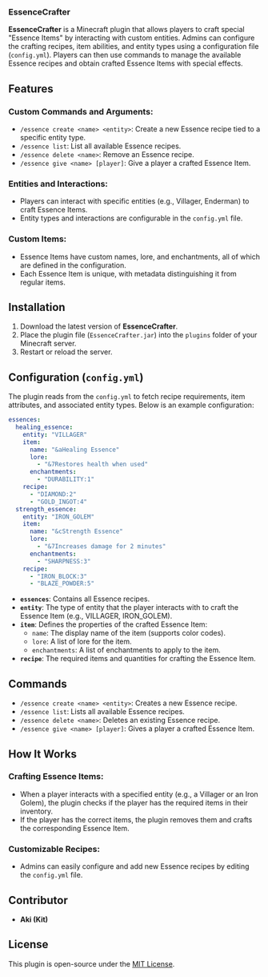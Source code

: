 ### EssenceCrafter

**EssenceCrafter** is a Minecraft plugin that allows players to craft special "Essence Items" by interacting with custom entities. Admins can configure the crafting recipes, item abilities, and entity types using a configuration file (`config.yml`). Players can then use commands to manage the available Essence recipes and obtain crafted Essence Items with special effects.

## Features

### Custom Commands and Arguments:
- `/essence create <name> <entity>`: Create a new Essence recipe tied to a specific entity type.
- `/essence list`: List all available Essence recipes.
- `/essence delete <name>`: Remove an Essence recipe.
- `/essence give <name> [player]`: Give a player a crafted Essence Item.

### Entities and Interactions:
- Players can interact with specific entities (e.g., Villager, Enderman) to craft Essence Items.
- Entity types and interactions are configurable in the `config.yml` file.

### Custom Items:
- Essence Items have custom names, lore, and enchantments, all of which are defined in the configuration.
- Each Essence Item is unique, with metadata distinguishing it from regular items.

## Installation

1. Download the latest version of **EssenceCrafter**.
2. Place the plugin file (`EssenceCrafter.jar`) into the `plugins` folder of your Minecraft server.
3. Restart or reload the server.

## Configuration (`config.yml`)

The plugin reads from the `config.yml` to fetch recipe requirements, item attributes, and associated entity types. Below is an example configuration:

```yaml
essences:
  healing_essence:
    entity: "VILLAGER"
    item:
      name: "&aHealing Essence"
      lore:
        - "&7Restores health when used"
      enchantments:
        - "DURABILITY:1"
    recipe:
      - "DIAMOND:2"
      - "GOLD_INGOT:4"
  strength_essence:
    entity: "IRON_GOLEM"
    item:
      name: "&cStrength Essence"
      lore:
        - "&7Increases damage for 2 minutes"
      enchantments:
        - "SHARPNESS:3"
    recipe:
      - "IRON_BLOCK:3"
      - "BLAZE_POWDER:5"
```

- **`essences`**: Contains all Essence recipes.
- **`entity`**: The type of entity that the player interacts with to craft the Essence Item (e.g., VILLAGER, IRON_GOLEM).
- **`item`**: Defines the properties of the crafted Essence Item:
  - `name`: The display name of the item (supports color codes).
  - `lore`: A list of lore for the item.
  - `enchantments`: A list of enchantments to apply to the item.
- **`recipe`**: The required items and quantities for crafting the Essence Item.

## Commands

- `/essence create <name> <entity>`: Creates a new Essence recipe.
- `/essence list`: Lists all available Essence recipes.
- `/essence delete <name>`: Deletes an existing Essence recipe.
- `/essence give <name> [player]`: Gives a player a crafted Essence Item.

## How It Works

### Crafting Essence Items:
- When a player interacts with a specified entity (e.g., a Villager or an Iron Golem), the plugin checks if the player has the required items in their inventory.
- If the player has the correct items, the plugin removes them and crafts the corresponding Essence Item.

### Customizable Recipes:
- Admins can easily configure and add new Essence recipes by editing the `config.yml` file.

## Contributor
- **Aki (Kit)**

## License
This plugin is open-source under the [MIT License](LICENSE).
